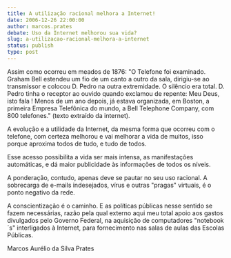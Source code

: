 ```yaml
---
title: A utilização racional melhora a Internet!
date: 2006-12-26 22:00:00
author: marcos.prates
debate: Uso da Internet melhorou sua vida?
slug: a-utilizacao-racional-melhora-a-internet
status: publish 
type: post
---
```


Assim como ocorreu em meados de 1876: "O Telefone foi examinado. Graham Bell estendeu um fio de um canto a outro da sala, dirigiu-se ao transmissor e colocou D. Pedro na outra extremidade. O silêncio era total. D. Pedro tinha o receptor ao ouvido quando exclamou de repente: Meu Deus, isto fala ! Menos de um ano depois, já estava organizada, em Boston, a primeira Empresa Telefônica do mundo, a Bell Telephone Company, com 800 telefones." (texto extraído da internet).  

A evolução e a utilidade da Internet, da mesma forma que ocorreu com o telefone, com certeza melhorou e vai melhorar a vida de muitos, isso porque aproxima todos de tudo, e tudo de todos.  

Esse acesso possibilita a vida ser mais intensa, as manifestações automáticas, e dá maior publicidade às informações de todos os níveis.  

A ponderação, contudo, apenas deve se pautar no seu uso racional. A sobrecarga de e-mails indesejados, vírus e outras "pragas" virtuais, é o ponto negativo da rede.  

A conscientização é o caminho. E as políticas públicas nesse sentido se fazem necessárias, razão pela qual externo aqui meu total apoio aos gastos divulgados pelo Governo Federal, na aquisição de computadores "notebook´s" interligados à Internet, para fornecimento nas salas de aulas das Escolas Públicas.  

Marcos Aurélio da Silva Prates
